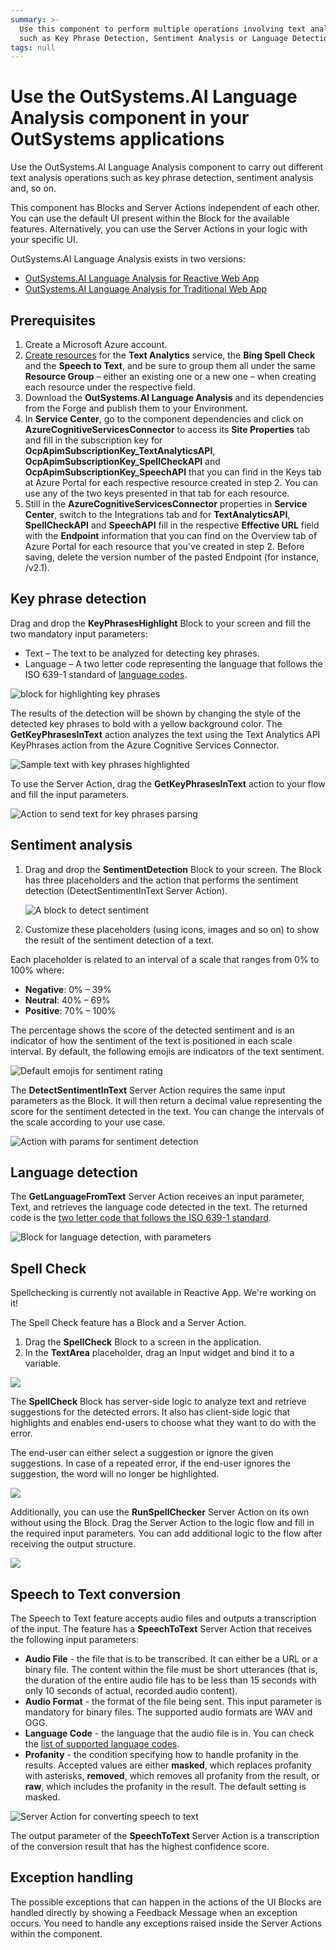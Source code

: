 ```yaml
---
summary: >-
  Use this component to perform multiple operations involving text analysis,
  such as Key Phrase Detection, Sentiment Analysis or Language Detection.
tags: null
---
```


# Use the OutSystems.AI Language Analysis component in your OutSystems applications

Use the OutSystems.AI Language Analysis component to carry out different text analysis operations such as key phrase detection, sentiment analysis and, so on.

This component has Blocks and Server Actions independent of each other. You can use the default UI present within the Block for the available features. Alternatively, you can use the Server Actions in your logic with your specific UI.

OutSystems.AI Language Analysis exists in two versions:

* [OutSystems.AI Language Analysis for Reactive Web App](https://www.outsystems.com/forge/component-overview/7316/outsystems-ai-language-analysis-reactive)
* [OutSystems.AI Language Analysis for Traditional Web App](https://www.outsystems.com/forge/component-overview/5877/text-analysis)

## Prerequisites

1. Create a Microsoft Azure account.
2. [Create resources](https://docs.microsoft.com/en-us/azure/cognitive-services/cognitive-services-apis-create-account#create-a-new-azure-cognitive-services-resource) for the **Text Analytics** service, the **Bing Spell Check** and the **Speech to Text**, and be sure to group them all under the same **Resource Group** – either an existing one or a new one – when creating each resource under the respective field.
3. Download the **OutSystems.AI Language Analysis** and its dependencies from the Forge and publish them to your Environment.
4. In **Service Center**, go to the component dependencies and click on **AzureCognitiveServicesConnector** to access its **Site Properties** tab and fill in the subscription key for **OcpApimSubscriptionKey\_TextAnalyticsAPI**, **OcpApimSubscriptionKey\_SpellCheckAPI** and **OcpApimSubscriptionKey\_SpeechAPI** that you can find in the Keys tab at Azure Portal for each respective resource created in step 2. You can use any of the two keys presented in that tab for each resource.
5. Still in the **AzureCognitiveServicesConnector** properties in **Service Center**, switch to the Integrations tab and for **TextAnalyticsAPI**, **SpellCheckAPI** and **SpeechAPI** fill in the respective **Effective URL** field with the **Endpoint** information that you can find on the Overview tab of Azure Portal for each resource that you've created in step 2. Before saving, delete the version number of the pasted Endpoint \(for instance, /v2.1\).

## Key phrase detection

Drag and drop the **KeyPhrasesHighlight** Block to your screen and fill the two mandatory input parameters:

* Text – The text to be analyzed for detecting key phrases.
* Language – A two letter code representing the language that follows the ISO 639-1 standard of [language codes](https://docs.microsoft.com/en-us/azure/cognitive-services/text-analytics/language-support#language-list-and-status).

![block for highlighting key phrases](../../../.gitbook/assets/text-analysis-key-phrases.png)

The results of the detection will be shown by changing the style of the detected key phrases to bold with a yellow background color. The **GetKeyPhrasesInText** action analyzes the text using the Text Analytics API KeyPhrases action from the Azure Cognitive Services Connector.

![Sample text with key phrases highlighted](../../../.gitbook/assets/text-analysis-key-phrases-example.png)

To use the Server Action, drag the **GetKeyPhrasesInText** action to your flow and fill the input parameters.

![Action to send text for key phrases parsing](../../../.gitbook/assets/text-analysis-key-phrases-input.png)

## Sentiment analysis

1. Drag and drop the **SentimentDetection** Block to your screen. The Block has three placeholders and the action that performs the sentiment detection \(DetectSentimentInText Server Action\).

   ![A block to detect sentiment](../../../.gitbook/assets/text-analysis-sentiment-detection.png)

2. Customize these placeholders \(using icons, images and so on\) to show the result of the sentiment detection of a text.

Each placeholder is related to an interval of a scale that ranges from 0% to 100% where:

* **Negative**: 0% – 39% 
* **Neutral**: 40% – 69% 
* **Positive**: 70% – 100%

The percentage shows the score of the detected sentiment and is an indicator of how the sentiment of the text is positioned in each scale interval. By default, the following emojis are indicators of the text sentiment.

![Default emojis for sentiment rating](../../../.gitbook/assets/text-analysis-sentiment-detection-smileys.png)

The **DetectSentimentInText** Server Action requires the same input parameters as the Block. It will then return a decimal value representing the score for the sentiment detected in the text. You can change the intervals of the scale according to your use case.

![Action with params for sentiment detection](../../../.gitbook/assets/text-analysis-sentiment-in-text.png)

## Language detection

The **GetLanguageFromText** Server Action receives an input parameter, Text, and retrieves the language code detected in the text. The returned code is the [two letter code that follows the ISO 639-1 standard](https://docs.microsoft.com/en-us/azure/cognitive-services/text-analytics/language-support#language-list-and-status).

![Block for language detection, with parameters](../../../.gitbook/assets/text-analysis-detect-language-text.png)

## Spell Check

 Spellchecking is currently not available in Reactive App. We're working on it!

The Spell Check feature has a Block and a Server Action.

1. Drag the **SpellCheck** Block to a screen in the application. 
2. In the **TextArea** placeholder, drag an Input widget and bind it to a variable. 

![](../../../.gitbook/assets/text-analysis-image12.png)

The **SpellCheck** Block has server-side logic to analyze text and retrieve suggestions for the detected errors. It also has client-side logic that highlights and enables end-users to choose what they want to do with the error.

The end-user can either select a suggestion or ignore the given suggestions. In case of a repeated error, if the end-user ignores the suggestion, the word will no longer be highlighted.

![](../../../.gitbook/assets/text-analysis-gif1.gif)

Additionally, you can use the **RunSpellChecker** Server Action on its own without using the Block. Drag the Server Action to the logic flow and fill in the required input parameters. You can add additional logic to the flow after receiving the output structure.

![](../../../.gitbook/assets/text-analysis-image8.png)

## Speech to Text conversion

The Speech to Text feature accepts audio files and outputs a transcription of the input. The feature has a **SpeechToText** Server Action that receives the following input parameters:

* **Audio File** - the file that is to be transcribed. It can either be a URL or a binary file. The content within the file must be short utterances \(that is, the duration of the entire audio file has to be less than 15 seconds with only 10 seconds of actual, recorded audio content\).
* **Audio Format** - the format of the file being sent. This input parameter is mandatory for binary files. The supported audio formats are WAV and OGG.
* **Language Code** - the language that the audio file is in. You can check the [list of supported language codes](https://docs.microsoft.com/en-US/azure/cognitive-services/speech-service/language-support#speech-to-text).
* **Profanity** - the condition specifying how to handle profanity in the results. Accepted values are either **masked**, which replaces profanity with asterisks, **removed**, which removes all profanity from the result, or **raw**, which includes the profanity in the result. The default setting is masked.

![Server Action for converting speech to text](../../../.gitbook/assets/text-analysis-speech-to-text.png)

The output parameter of the **SpeechToText** Server Action is a transcription of the conversion result that has the highest confidence score.

## Exception handling

The possible exceptions that can happen in the actions of the UI Blocks are handled directly by showing a Feedback Message when an exception occurs. You need to handle any exceptions raised inside the Server Actions within the component.

